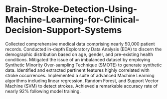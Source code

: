 # Brain-Stroke-Detection-Using-Machine-Learning-for-Clinical-Decision-Support-Systems

Collected comprehensive medical data comprising nearly 50,000 patient records.
Conducted in-depth Exploratory Data Analysis (EDA) to discern the demographic distribution based on age, gender, and pre-existing health conditions.
Mitigated the issue of an imbalanced dataset by employing Synthetic Minority Over-sampling Technique (SMOTE) to generate synthetic data.
Identified and extracted pertinent features highly correlated with stroke occurrences.
Implemented a suite of advanced Machine Learning algorithms including linear regression, Random Forest, and Support Vector Machine (SVM) to detect strokes.
Achieved a remarkable accuracy rate of nearly 92% following model training.
